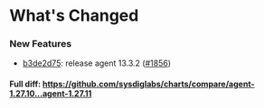 # What's Changed

### New Features
- [b3de2d75](https://github.com/sysdiglabs/charts/commit/b3de2d75f96f4064330a977c0d6f590737d6f461): release agent 13.3.2 ([#1856](https://github.com/sysdiglabs/charts/issues/1856))
#### Full diff: https://github.com/sysdiglabs/charts/compare/agent-1.27.10...agent-1.27.11
